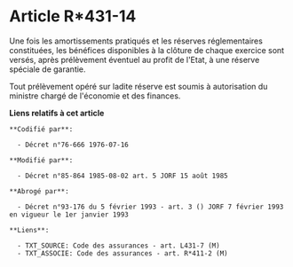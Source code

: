 # Article R*431-14

Une fois les amortissements pratiqués et les réserves réglementaires constituées, les bénéfices disponibles à la clôture de
chaque exercice sont versés, après prélèvement éventuel au profit de l'Etat, à une réserve spéciale de garantie.

Tout prélèvement opéré sur ladite réserve est soumis à autorisation du ministre chargé de l'économie et des finances.

**Liens relatifs à cet article**

	**Codifié par**:

	  - Décret n°76-666 1976-07-16

	**Modifié par**:

	  - Décret n°85-864 1985-08-02 art. 5 JORF 15 août 1985

	**Abrogé par**:

	  - Décret n°93-176 du 5 février 1993 - art. 3 () JORF 7 février 1993 en vigueur le 1er janvier 1993

	**Liens**:

	  - TXT_SOURCE: Code des assurances - art. L431-7 (M)
	  - TXT_ASSOCIE: Code des assurances - art. R*411-2 (M)
